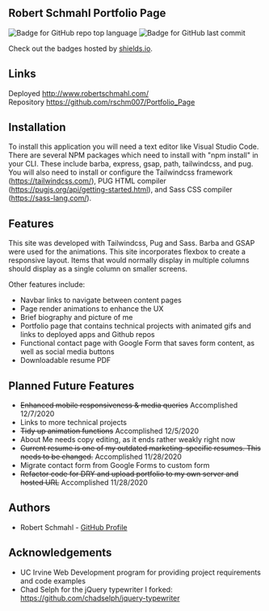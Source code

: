 Robert Schmahl Portfolio Page
-----------------------------
![Badge for GitHub repo top language](https://img.shields.io/github/languages/top/rschm007/Portfolio_Page?style=flat&logo=appveyor) ![Badge for GitHub last commit](https://img.shields.io/github/last-commit/rschm007/Portfolio_Page?style=flat&logo=appveyor)
  
Check out the badges hosted by [shields.io](https://shields.io/).

Links
-----------------------------
Deployed <a href="http://www.robertschmahl.com/">http://www.robertschmahl.com/</a>
<br>
Repository <a href="https://github.com/rschm007/Portfolio_Page">https://github.com/rschm007/Portfolio_Page</a>

Installation
-----------------------------

To install this application you will need a text editor like Visual Studio Code. There are several NPM packages which need to install with "npm install" in your CLI. These include barba, express, gsap, path, tailwindcss, and pug. You will also need to install or configure the Tailwindcss framework (https://tailwindcss.com/), PUG HTML compiler (https://pugjs.org/api/getting-started.html), and Sass CSS compiler (https://sass-lang.com/).


Features
-----------------------------
This site was developed with Tailwindcss, Pug and Sass. Barba and GSAP were used for the animations. This site incorporates flexbox to create a responsive layout. Items that would normally display in multiple columns should display as a single column on smaller screens.

Other features include:
<ul>
  <li>Navbar links to navigate between content pages</li>
  <li>Page render animations to enhance the UX</li>
  <li>Brief biography and picture of me</li>
  <li>Portfolio page that contains technical projects with animated gifs and links to deployed apps and Github repos</li>
  <li>Functional contact page with Google Form that saves form content, as well as social media buttons</li>
  <li>Downloadable resume PDF</li>
</ul>

Planned Future Features
-----------------------------
<ul>
  <li><strike>Enhanced mobile responsiveness & media queries</strike>  Accomplished 12/7/2020</li>
  <li>Links to more technical projects</li>
  <li><strike>Tidy up animation functions</strike> Accomplished 12/5/2020</li>
  <li>About Me needs copy editing, as it ends rather weakly right now</li>
  <li><strike>Current resume is one of my outdated marketing-specific resumes. This needs to be changed.</strike> Accomplished 11/28/2020</li>
  <li>Migrate contact form from Google Forms to custom form</li>
  <li><strike>Refactor code for DRY and upload portfolio to my own server and hosted URL</strike> Accomplished 11/28/2020</li>
</ul>

Authors
-----------------------------
<ul>
  <li>Robert Schmahl - <a href="https://github.com/rschm007">GitHub Profile</a></li>
</ul>

Acknowledgements
-----------------------------
<ul>
  <li>UC Irvine Web Development program for providing project requirements and code examples</li>
  <li>Chad Selph for the jQuery typewriter I forked: <a href="https://github.com/chadselph/jquery-typewriter">https://github.com/chadselph/jquery-typewriter</a></li>
</ul>

